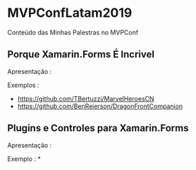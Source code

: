 # MVPConfLatam2019

Conteúdo das Minhas Palestras no MVPConf

## Porque Xamarin.Forms É Incrivel

Apresentação :

Exemplos :
* https://github.com/TBertuzzi/MarvelHeroesCN
* https://github.com/BenReierson/DragonFrontCompanion

## Plugins e Controles para Xamarin.Forms

Apresentação :

Exemplo :
* 
